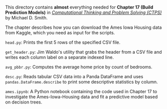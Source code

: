 This directory contains **almost** everything needed for
**Chapter 17 (Build Prediction Models)** in
[*Computational Thinking and Problem Solving (CTPS)*](https://profsmith89.github.io/ctps/ctps.html)
by Michael D. Smith.

The chapter describes how you can download
the Ames Iowa Housing data from Kaggle, which you need as
input for the scripts.

`head.py`: Prints the first 5 rows of the specified CSV file.

`get_header.py`: Jim Waldo's utility that grabs the header
from a CSV file and writes each column label on a separate
indexed line.

`avg_pbbr.py`: Computes the average home price by count
of bedrooms.

`desc.py`: Reads tabular CSV data into a Panda DataFrame
and uses `pandas.DataFrame.describe` to print some descriptive
statistics by column.

`ames.ipynb`: A Python notebook containing the code used
in Chapter 17 to investigate the Ames-Iowa-Housing data
and fit a predictive model based on decision trees.
